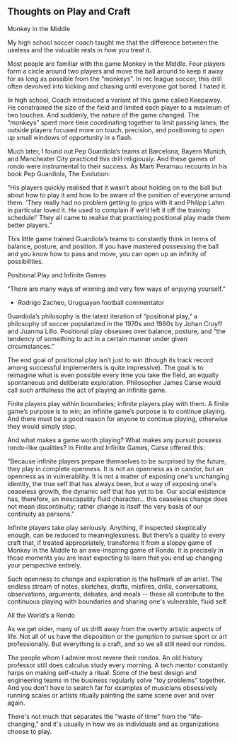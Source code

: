 ## Thoughts on Play and Craft

Monkey in the Middle

My high school soccer coach taught me that the difference between the useless and the valuable rests in how you treat it.

Most people are familiar with the game Monkey in the Middle. Four players form a circle around two players and move the ball around to keep it away for as long as possible from the “monkeys”. In rec league soccer, this drill often devolved into kicking and chasing until everyone got bored. I hated it.

In high school, Coach introduced a variant of this game called Keepaway. He constrained the size of the field and limited each player to a maximum of two touches. And suddenly, the nature of the game changed. The “monkeys” spent more time coordinating together to limit passing lanes; the outside players focused more on touch, precision, and positioning to open up small windows of opportunity in a flash.

Much later, I found out Pep Guardiola’s teams at Barcelona, Bayern Munich, and Manchester City practiced this drill religiously. And these games of rondo were instrumental to their success. As Marti Perarnau recounts in his book Pep Guardiola, The Evolution:

“His players quickly realised that it wasn’t about holding on to the ball but about how to play it and how to be aware of the position of everyone around them. ‘They really had no problem getting to grips with it and Philipp Lahm in particular loved it. He used to complain if we’d left it off the training schedule!’ They all came to realise that practising positional play made them better players.”

This little game trained Guardiola’s teams to constantly think in terms of balance, posture, and position. If you have mastered possessing the ball and you know how to pass and move, you can open up an infinity of possibilities.

Positional Play and Infinite Games

“There are many ways of winning and very few ways of enjoying yourself.”
- Rodrigo Zacheo, Uruguayan football commentator

Guardiola’s philosophy is the latest iteration of “positional play,” a philosophy of soccer popularized in the 1970s and 1980s by Johan Cruyff and Juanma Lillo. Positional play obsesses over balance, posture, and “the tendency of something to act in a certain manner under given circumstances.”

The end goal of positional play isn’t just to win (though its track record among successful implementers is quite impressive). The goal is to reimagine what is even possible every time you take the field, an equally spontaneous and deliberate exploration. Philosopher James Carse would call such artfulness the act of playing an infinite game.

Finite players play within boundaries; infinite players play with them. A finite game’s purpose is to win; an infinite game’s purpose is to continue playing. And there must be a good reason for anyone to continue playing, otherwise they would simply stop.

And what makes a game worth playing? What makes any pursuit possess rondo-like qualities? In Finite and Infinite Games, Carse offered this:

“Because infinite players prepare themselves to be surprised by the future, they play in complete openness. It is not an openness as in candor, but an openness as in vulnerability. It is not a matter of exposing one's unchanging identity, the true self that has always been, but a way of exposing one's ceaseless growth, the dynamic self that has yet to be. Our social existence has, therefore, an inescapably fluid character... this ceaseless change does not mean discontinuity; rather change is itself the very basis of our continuity as persons.”

Infinite players take play seriously. Anything, if inspected skeptically enough, can be reduced to meaninglessness. But there’s a quality to every craft that, if treated appropriately, transforms it from a sloppy game of Monkey in the Middle to an awe-inspiring game of Rondo. It is precisely in those moments you are least expecting to learn that you end up changing your perspective entirely.

Such openness to change and exploration is the hallmark of an artist. The endless stream of notes, sketches, drafts, misfires, drills, conversations, observations, arguments, debates, and meals -- these all contribute to the continuous playing with boundaries and sharing one's vulnerable, fluid self.

All the World’s a Rondo

As we get older, many of us drift away from the overtly artistic aspects of life. Not all of us have the disposition or the gumption to pursue sport or art professionally. But everything is a craft, and so we all still need our rondos.

The people whom I admire most revere their rondos. An old history professor still does calculus study every morning. A tech mentor constantly harps on making self-study a ritual. Some of the best design and engineering teams in the business regularly solve "toy problems" together. And you don't have to search far for examples of musicians obsessively running scales or artists ritually painting the same scene over and over again.

There's not much that separates the "waste of time" from the "life-changing," and it's usually in how we as individuals and as organizations choose to play. 
